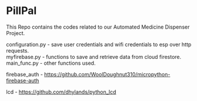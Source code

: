 # PillPal
 This Repo contains the codes related to our Automated Medicine Dispenser Project.

 configuration.py - save user credentials and wifi credentials to esp over http requests.</br>
 myfirebase.py - functions to save and retrieve data from cloud firestore.</br>
 main_func.py - other functions used. </br>

firebase_auth - https://github.com/WoolDoughnut310/micropython-firebase-auth

lcd - https://github.com/dhylands/python_lcd
